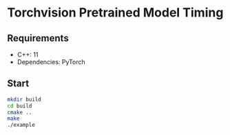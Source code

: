 # Torchvision Pretrained Model Timing
## Requirements
* C++: 11
* Dependencies: PyTorch

## Start
``` bash
mkdir build
cd build
cmake ..
make
./example
```
